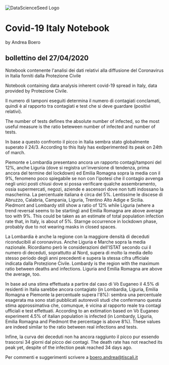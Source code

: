 ![DataScienceSeed Logo](http://www.datascienceseed.com/wp-content/uploads/2018/02/dsst.jpg)

# Covid-19 Italy Notebook
by Andrea Boero
## bollettino del 27/04/2020
Notebook contenente l'analisi dei dati relativi alla diffusione del Coronavirus in Italia forniti dalla Protezione Civile 

Notebook containing data analysis inherent covid-19 spread in Italy, data provided by Protezione Civile.

Il numero di tamponi eseguiti determina il numero di contagiati conclamati, quindi è al rapporto tra contagiati e test che si deve guardare (positivi relativi).

The number of tests defines the absolute number of infected, so the most useful measure is the ratio beteween number of infected and number of tests.

In base a questo confronto il picco in Italia sembra stato globalmente superato il 24/3. 
According to this Italy has exdperimented its peak on 24th of march.

Piemonte e Lombardia presentano ancora un rapporto contagi/tamponi del 12%, anche Liguria (dove si registra un'inversione di tendenza, prima ancora del termine del lockdown) ed Emilia Romagna sopra la media con il 9%, fenomeno poco spiegabile se non con l'ipotesi che il contagio avvenga negli unici posti chiusi dove si possa verificare qualche assembramento, ossia supermercati, negozi, aziende e ascensori dove non tutti indossano la mascherina.
La percentuale italiana è circa del 5%. 
Lentissime le discese di Abruzzo, Calabria, Campania, Liguria, Trentino Alto Adige e Sicilia.
Piedmont and Lombardy still show a ratio of 12% while Liguria (where a trend reversal seems to be starting) and Emilia Romagna are above average too with 9%. This could be taken as an estimate of total population infection rate that, in Italy, is about of 5%. Starnge occurrence in lockdown phase, probably due to not wearing masks in closed spaces.

La Lombardia è anche la regione con la maggiore densità di deceduti riconducibili al coronavirus. Anche Liguria e Marche sopra la media nazionale. Ricordiamo però le considerazioni dell'ISTAT secondo cui il numero di deceduti, soprattutto al Nord, supera di molto la media dello stesso periodo degli anni precedenti e supera la stessa cifra ufficiale indicata dalla Protezione Civile.
Lombardy is the region with the maximum ratio between deaths and infections. Liguria and Emilia Romagna are above the average, too.

In base ad una stima effettuata a partire dal caso di Vò Euganeo il 4.5% di residenti in Italia sarebbe ancora contagiato (in Lombardia, Liguria, Emilia Romagna e Piemonte la percentuale supera l'8%): sembra una percentuale esagerata ma sono stati pubblicati autorevoli studi che confermano questa stima approssimativa che, comunque, è vicina al rapporto reale tra contagi ufficiali e test effettuati.
According to an extimation based on Vò Euganeo experiment 4.5% of italian population is infected (in Lombardy, Liguria, Emilia Romagna and Piedmont the percentage is above 8%). These values are indeed similar to the ratio between real infections and tests.

Infine, la curva dei deceduti non ha ancora raggiunto il picco pur essendo trascorsi 34 giorni dal picco dei contagi.
The death rate has not reached its peak yet, despite of the infection peak reached 34 days ago.

Per commenti e suggerimenti scrivere a boero.andrea@tiscali.it
